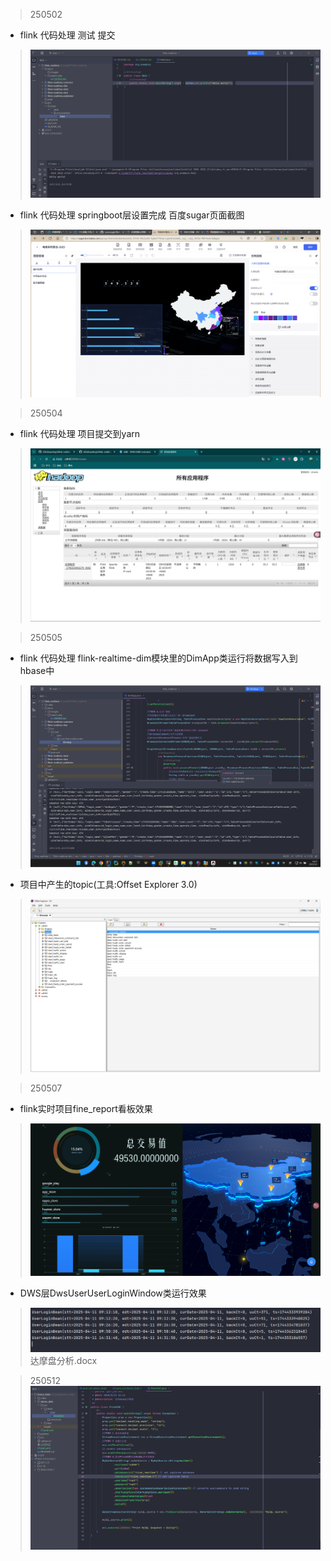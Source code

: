 > 250502
* flink 代码处理 测试 提交
> ![img.png](img.png)
* flink 代码处理 springboot层设置完成 百度sugar页面截图
> ![img.png](img2.png)

>250504
* flink 代码处理 项目提交到yarn
> ![img.png](img3.png)

>250505
* flink 代码处理 flink-realtime-dim模块里的DimApp类运行将数据写入到hbase中
> ![img.png](img4.png)
* 项目中产生的topic(工具:Offset Explorer 3.0)
> ![img.png](img5.png)

>250507
* flink实时项目fine_report看板效果
> ![img.png](img6.png)
* DWS层DwsUserUserLoginWindow类运行效果
> ![img.png](img7.png)
> 达摩盘分析.docx

>250512
> ![img.png](../report_day/img.png)